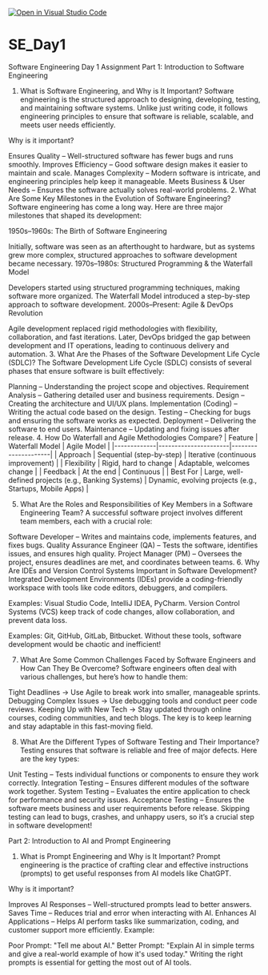 [![Open in Visual Studio Code](https://classroom.github.com/assets/open-in-vscode-2e0aaae1b6195c2367325f4f02e2d04e9abb55f0b24a779b69b11b9e10269abc.svg)](https://classroom.github.com/online_ide?assignment_repo_id=18368024&assignment_repo_type=AssignmentRepo)
# SE_Day1
Software Engineering Day 1 Assignment
Part 1: Introduction to Software Engineering
1. What is Software Engineering, and Why is It Important?
Software engineering is the structured approach to designing, developing, testing, and maintaining software systems. Unlike just writing code, it follows engineering principles to ensure that software is reliable, scalable, and meets user needs efficiently.

Why is it important?

Ensures Quality – Well-structured software has fewer bugs and runs smoothly.
Improves Efficiency – Good software design makes it easier to maintain and scale.
Manages Complexity – Modern software is intricate, and engineering principles help keep it manageable.
Meets Business & User Needs – Ensures the software actually solves real-world problems.
2. What Are Some Key Milestones in the Evolution of Software Engineering?
Software engineering has come a long way. Here are three major milestones that shaped its development:

1950s–1960s: The Birth of Software Engineering

Initially, software was seen as an afterthought to hardware, but as systems grew more complex, structured approaches to software development became necessary.
1970s–1980s: Structured Programming & the Waterfall Model

Developers started using structured programming techniques, making software more organized. The Waterfall Model introduced a step-by-step approach to software development.
2000s–Present: Agile & DevOps Revolution

Agile development replaced rigid methodologies with flexibility, collaboration, and fast iterations. Later, DevOps bridged the gap between development and IT operations, leading to continuous delivery and automation.
3. What Are the Phases of the Software Development Life Cycle (SDLC)?
The Software Development Life Cycle (SDLC) consists of several phases that ensure software is built effectively:

Planning – Understanding the project scope and objectives.
Requirement Analysis – Gathering detailed user and business requirements.
Design – Creating the architecture and UI/UX plans.
Implementation (Coding) – Writing the actual code based on the design.
Testing – Checking for bugs and ensuring the software works as expected.
Deployment – Delivering the software to end users.
Maintenance – Updating and fixing issues after release.
4. How Do Waterfall and Agile Methodologies Compare?
| Feature      | Waterfall Model        | Agile Model          |
|-------------|----------------------|---------------------|
| Approach    | Sequential (step-by-step) | Iterative (continuous improvement) |
| Flexibility | Rigid, hard to change | Adaptable, welcomes change |
| Feedback    | At the end | Continuous |
| Best For    | Large, well-defined projects (e.g., Banking Systems) | Dynamic, evolving projects (e.g., Startups, Mobile Apps) |

5. What Are the Roles and Responsibilities of Key Members in a Software Engineering Team?
A successful software project involves different team members, each with a crucial role:

Software Developer – Writes and maintains code, implements features, and fixes bugs.
Quality Assurance Engineer (QA) – Tests the software, identifies issues, and ensures high quality.
Project Manager (PM) – Oversees the project, ensures deadlines are met, and coordinates between teams.
6. Why Are IDEs and Version Control Systems Important in Software Development?
Integrated Development Environments (IDEs) provide a coding-friendly workspace with tools like code editors, debuggers, and compilers.

Examples: Visual Studio Code, IntelliJ IDEA, PyCharm.
Version Control Systems (VCS) keep track of code changes, allow collaboration, and prevent data loss.

Examples: Git, GitHub, GitLab, Bitbucket.
Without these tools, software development would be chaotic and inefficient!

7. What Are Some Common Challenges Faced by Software Engineers and How Can They Be Overcome?
Software engineers often deal with various challenges, but here’s how to handle them:

Tight Deadlines → Use Agile to break work into smaller, manageable sprints.
Debugging Complex Issues → Use debugging tools and conduct peer code reviews.
Keeping Up with New Tech → Stay updated through online courses, coding communities, and tech blogs.
The key is to keep learning and stay adaptable in this fast-moving field.

8. What Are the Different Types of Software Testing and Their Importance?
Testing ensures that software is reliable and free of major defects. Here are the key types:

Unit Testing – Tests individual functions or components to ensure they work correctly.
Integration Testing – Ensures different modules of the software work together.
System Testing – Evaluates the entire application to check for performance and security issues.
Acceptance Testing – Ensures the software meets business and user requirements before release.
Skipping testing can lead to bugs, crashes, and unhappy users, so it’s a crucial step in software development!

Part 2: Introduction to AI and Prompt Engineering
1. What is Prompt Engineering and Why is It Important?
Prompt engineering is the practice of crafting clear and effective instructions (prompts) to get useful responses from AI models like ChatGPT.

Why is it important?

Improves AI Responses – Well-structured prompts lead to better answers.
Saves Time – Reduces trial and error when interacting with AI.
Enhances AI Applications – Helps AI perform tasks like summarization, coding, and customer support more efficiently.
Example:

Poor Prompt: "Tell me about AI."
Better Prompt: "Explain AI in simple terms and give a real-world example of how it's used today."
Writing the right prompts is essential for getting the most out of AI tools.













